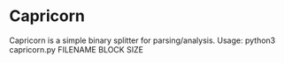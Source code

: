 # Capricorn

Capricorn is a simple binary splitter for parsing/analysis.
Usage: python3 capricorn.py FILENAME BLOCK SIZE
